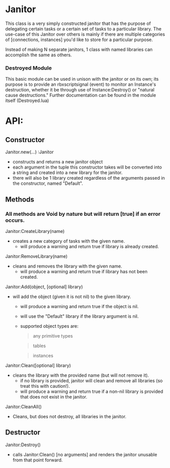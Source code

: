 # Janitor

This class is a very simply constructed janitor that has the purpose of delegating certain tasks or a certain set of tasks to a particular library. 
The use-case of this Janitor over others is mainly if there are multiple categories of [connections, instances] you'd like to store for a particular purpose.

Instead of making N separate janitors, 1 class with named libraries can accomplish the same as others.

### Destroyed Module
This basic module can be used in unison with the janitor or on its own; its purpose is to provide an rbxscriptsignal (event) to monitor an Instance's destruction, whether
it be through use of Instance:Destroy() or "natural cause destructions." Further documentation can be found in the module itself (Destroyed.lua)

# API:

## Constructor

Janitor.new(...) :Janitor
* constructs and returns a new janitor object
* each argument in the tuple this constructor takes will be converted into a string and created into a new library for the janitor.
* there will also be 1 library created regardless of the arguments passed in the constructor, named "Default".

## Methods
### **All methods are Void by nature but will return [true] if an error occurs.**
Janitor:CreateLibrary(name)
* creates a new category of tasks with the given name.
  - will produce a warning and return true if library is already created.

Janitor:RemoveLibrary(name)
* cleans and removes the library with the given name.
  - will produce a warning and return true if library has not been created.

Janitor:Add(object, [optional] library)
* will add the object (given it is not nil) to the given library.
  - will produce a warning and return true if the object is nil.
  - will use the "Default" library if the library argument is nil.
  - supported object types are:
    > any primitive types
    
    > tables
    
    > instances

Janitor:Clean([optional] library)
* cleans the library with the provided name (but will not remove it).
  - if no library is provided, janitor will clean and remove all libraries (so treat this with caution!).
  - will produce a warning and return true if a non-nil library is provided that does not exist in the janitor.


Janitor:CleanAll()
* Cleans, but does not destroy, all libraries in the janitor.

## Destructor
Janitor:Destroy()
* calls Janitor:Clean() [no arguments] and renders the janitor unusable from that point forward.
